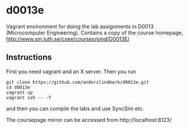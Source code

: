 # d0013e

Vagrant environment for doing the lab assignments in D0013 (Microcomputer Engineering). 
Contains a copy of the course homepage, http://www.sm.luth.se/csee/courses/smd/D0013E/

## Instructions
First you need vagrant and an X server. Then you run
```
git clone https://github.com/anderslindmark/d0013e.git
cd d0013e
vagrant up
vagrant ssh -- -Y
```
and then you can compile the labs and use SyncSim etc.

The coursepage mirror can be accessed from http://localhost:8123/

